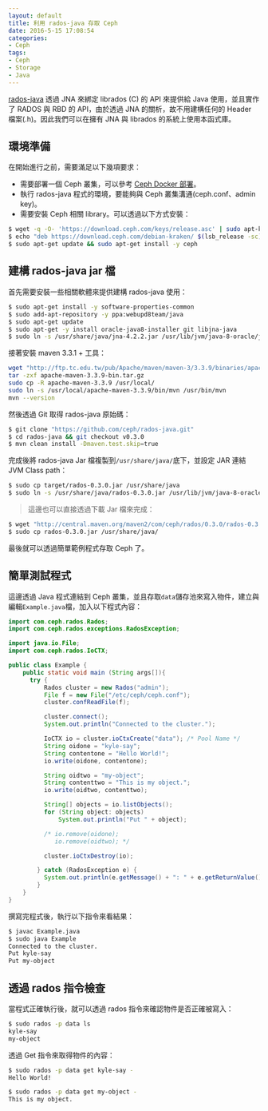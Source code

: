 ```yaml
---
layout: default
title: 利用 rados-java 存取 Ceph
date: 2016-5-15 17:08:54
categories:
- Ceph
tags:
- Ceph
- Storage
- Java
---
```

[rados-java](https://github.com/ceph/rados-java) 透過 JNA 來綁定 librados (C) 的 API 來提供給 Java 使用，並且實作了 RADOS 與 RBD 的 API，由於透過 JNA 的關析，故不用建構任何的 Header 檔案(.h)。因此我們可以在擁有 JNA 與 librados 的系統上使用本函式庫。

<!--more--->

## 環境準備
在開始進行之前，需要滿足以下幾項要求：
* 需要部署一個 Ceph 叢集，可以參考 [Ceph Docker 部署](https://kairen.github.io/2016/02/11/ceph/deploy/ceph-docker/)。
* 執行 rados-java 程式的環境，要能夠與 Ceph 叢集溝通(ceph.conf、admin key)。
* 需要安裝 Ceph 相關 library。可以透過以下方式安裝：

```sh
$ wget -q -O- 'https://download.ceph.com/keys/release.asc' | sudo apt-key add -
$ echo "deb https://download.ceph.com/debian-kraken/ $(lsb_release -sc) main" | sudo tee /etc/apt/sources.list.d/ceph.list
$ sudo apt-get update && sudo apt-get install -y ceph
```

## 建構 rados-java jar 檔
首先需要安裝一些相關軟體來提供建構 rados-java 使用：
```sh
$ sudo apt-get install -y software-properties-common
$ sudo add-apt-repository -y ppa:webupd8team/java
$ sudo apt-get update
$ sudo apt-get -y install oracle-java8-installer git libjna-java
$ sudo ln -s /usr/share/java/jna-4.2.2.jar /usr/lib/jvm/java-8-oracle/jre/lib/ext/
```

接著安裝 maven 3.3.1 + 工具：
```sh
wget "http://ftp.tc.edu.tw/pub/Apache/maven/maven-3/3.3.9/binaries/apache-maven-3.3.9-bin.tar.gz"
tar -zxf apache-maven-3.3.9-bin.tar.gz
sudo cp -R apache-maven-3.3.9 /usr/local/
sudo ln -s /usr/local/apache-maven-3.3.9/bin/mvn /usr/bin/mvn
mvn --version
```

然後透過 Git 取得 rados-java 原始碼：
```sh
$ git clone "https://github.com/ceph/rados-java.git"
$ cd rados-java && git checkout v0.3.0
$ mvn clean install -Dmaven.test.skip=true
```

完成後將 rados-java Jar 檔複製到`/usr/share/java/`底下，並設定 JAR 連結 JVM Class path：
```sh
$ sudo cp target/rados-0.3.0.jar /usr/share/java
$ sudo ln -s /usr/share/java/rados-0.3.0.jar /usr/lib/jvm/java-8-oracle/jre/lib/ext/
```
> 這邊也可以直接透過下載 Jar 檔來完成：
```sh
$ wget "http://central.maven.org/maven2/com/ceph/rados/0.3.0/rados-0.3.0.jar"
$ sudo cp rados-0.3.0.jar /usr/share/java/
```

最後就可以透過簡單範例程式存取 Ceph 了。

## 簡單測試程式
這邊透過 Java 程式連結到 Ceph 叢集，並且存取`data`儲存池來寫入物件，建立與編輯`Example.java`檔，加入以下程式內容：
```java
import com.ceph.rados.Rados;
import com.ceph.rados.exceptions.RadosException;

import java.io.File;
import com.ceph.rados.IoCTX;

public class Example {
    public static void main (String args[]){
      try {
          Rados cluster = new Rados("admin");
          File f = new File("/etc/ceph/ceph.conf");
          cluster.confReadFile(f);

          cluster.connect();
          System.out.println("Connected to the cluster.");

          IoCTX io = cluster.ioCtxCreate("data"); /* Pool Name */
          String oidone = "kyle-say";
          String contentone = "Hello World!";
          io.write(oidone, contentone);

          String oidtwo = "my-object";
          String contenttwo = "This is my object.";
          io.write(oidtwo, contenttwo);

          String[] objects = io.listObjects();
          for (String object: objects)
              System.out.println("Put " + object);

          /* io.remove(oidone);
             io.remove(oidtwo); */

          cluster.ioCtxDestroy(io);

        } catch (RadosException e) {
          System.out.println(e.getMessage() + ": " + e.getReturnValue());
        }
    }
}
```

撰寫完程式後，執行以下指令來看結果：
```sh
$ javac Example.java
$ sudo java Example
Connected to the cluster.
Put kyle-say
Put my-object
```

## 透過 rados 指令檢查
當程式正確執行後，就可以透過 rados 指令來確認物件是否正確被寫入：
```sh
$ sudo rados -p data ls
kyle-say
my-object
```

透過 Get 指令來取得物件的內容：
```sh
$ sudo rados -p data get kyle-say -
Hello World!

$ sudo rados -p data get my-object -
This is my object.
```
